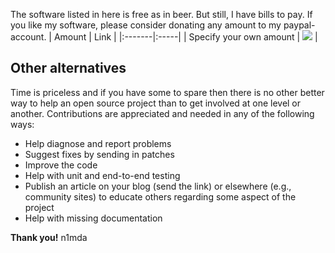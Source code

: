 The software listed in here is free as in beer. But still, I have bills to pay. If you like my software, please consider donating any amount to my paypal-account.
| Amount | Link |
|:-------|:-----|
| Specify your own amount | <a href='https://www.paypal.com/cgi-bin/webscr?cmd=_donations&business=axelmoller5%40gmail%2ecom&lc=SE&item_name=n1mda%2ddev&currency_code=USD&bn=PP%2dDonationsBF%3abtn_donate_LG%2egif%3aNonHosted'><img src='https://www.paypal.com/en_US/i/btn/btn_donate_LG.gif' /></a> |

## Other alternatives ##

Time is priceless and if you have some to spare then there is no other better way to help an open source project than to get involved at one level or another. Contributions are appreciated and needed in any of the following ways:

  * Help diagnose and report problems
  * Suggest fixes by sending in patches
  * Improve the code
  * Help with unit and end-to-end testing
  * Publish an article on your blog (send the link) or elsewhere (e.g., community sites) to educate others regarding some aspect of the project
  * Help with missing documentation

**Thank you!**
n1mda